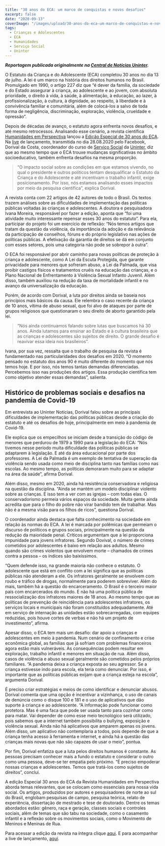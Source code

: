 ```yaml
---
title: "30 anos do ECA: um marco de conquistas e novos desafios"
excerpt: false
date: "2020-09-13"
coverImage: "/images/upload/30-anos-do-eca-um-marco-de-conquistas-e-novos-desafios.jpg"
tags:
  - Crianças e Adolescentes
  - ECA
  - Humanidades
  - Serviço Social
  - Uninter
---
```


**_Reportagem publicada originalmente na [Central de Notícias Uninter](https://www.uninter.com/noticias/30-anos-do-eca-um-marco-de-conquistas-e-novos-desafios)._**

O Estatuto da Criança e do Adolescente (ECA) completou 30 anos no dia 13 de julho. A lei é um marco na história dos direitos humanos no Brasil. Promulgado em 1990, o artigo 227 diz que “é dever da família, da sociedade e do Estado assegurar à criança, ao adolescente e ao jovem, com absoluta prioridade, o direito à vida, à saúde, à alimentação, à educação, ao lazer, à profissionalização, à cultura, à dignidade, ao respeito, à liberdade e à convivência familiar e comunitária, além de colocá-los a salvo de toda forma de negligência, discriminação, exploração, violência, crueldade e opressão”.

Depois de décadas de avanço, o estatuto agora enfrenta novos desafios, e até mesmo retrocessos. Analisando esse cenário, a revista científica [Humanidades em Perspectiva](https://www.uninter.com/revista-humanidades/index.php/revista-humanidades/index) lançou a [Edição Especial de 30 anos do ECA](https://www.uninter.com/revista-humanidades/index.php/revista-humanidades/issue/view/4). Na [live](https://www.facebook.com/TutoriaServicoSocialUninter/videos/630152901247964/?v=630152901247964) de lançamento, transmitida no dia 28.08.2020 pelo Facebook, Dorival da Costa, coordenador do curso de [Serviço Social](https://www.uninter.com/graduacao-ead/curso-servico-social/?utm_source=uninter-noticias&utm_medium=referral) da [Uninter](https://www.uninter.com/?utm_source=uninter-noticias&utm_medium=referral), diz que ao mesmo tempo que o ECA trouxe mudanças significativas no âmbito socioeducativo, também enfrenta desafios na mesma proporção.

> “O impacto social sobre as condições em que estamos vivendo, no qual o presidente e outros políticos tentam desqualificar o Estatuto da Criança e do Adolescente e até incentivam o trabalho infantil, exige posicionamento. Por isso, nós estamos analisando esses impactos por meio da pesquisa científica”, explica Dorival.

A revista conta com 22 artigos de 42 autores de todo o Brasil. Os textos trazem análises sobre as dificuldades de implementação das políticas públicas voltadas às crianças e adolescentes. A doutora e pesquisadora Ivana Moreira, responsável por fazer a edição, aponta que “foi uma atividade muito interessante repensar esses 30 anos do estatuto”. Para ela, participar do projeto foi um exercício de reflexão: “Nós temos artigos que tratam da questão da violência, da importância da adoção e da relevância da participação de conselhos, fóruns e do próprio legislativo nas ações de políticas públicas. A efetivação da garantia de direitos se dá em conjunto com esses setores, pois uma categoria não pode se sobrepor à outra”.

O ECA foi responsável por abrir caminho para novas políticas de proteção à criança e adolescente, como A Lei da Escuta Protegida, que garante privacidade para menores que sofreram abuso, a Lei da Palmada, que visa proibir castigos físicos e tratamentos cruéis na educação das crianças, e o Plano Nacional de Enfrentamento à Violência Sexual Infanto Juvenil. Além disso, também auxiliou na redução da taxa de mortalidade infantil e no avanço da universalização da educação.

Porém, de acordo com Dorival, a luta por direitos ainda se baseia nos princípios mais básicos da causa. Ele relembra o caso recente da criança de 10 anos, vítima de abuso sexual, que foi alvo de ataques por parte de grupos religiosos que questionaram o seu direito de aborto garantido pela lei.

> “Nós ainda continuamos falando sobre lutas que buscamos há 30 anos. Ainda lutamos para ensinar ao Estado e à cultura brasileira que as crianças e adolescentes são sujeitos de direito. O grande desafio é reavivar essa ideia nos brasileiros”.

Ivana, por sua vez, ressalta que o trabalho de pesquisa da revista é fundamentado nas particularidades dos desafios em 2020. “O momento pensado no estatuto dos anos 90 é muito diferente do momento que nós temos hoje. E por isso, nós temos tantas demandas diferenciadas. Percebemos isso nas produções dos artigos. Essa produção científica tem como objetivo atender essas demandas”, salienta.

## Histórico de problemas sociais e desafios na pandemia de Covid-19

Em entrevista ao Uninter Notícias, Dorival falou sobre as principais dificuldades de implementação das políticas públicas desde a criação do estatuto e até os desafios de hoje, principalmente em meio à pandemia de Covid-19.

Ele explica que os empecilhos se iniciam desde a transição do código de menores que perdurou de 1979 a 1990 para a legislação do ECA: “Nós tivemos nesse período muita dificuldade das políticas públicas se adaptarem à legislação. E até da área educacional por parte dos professores. A Lei da Palmada é um exemplo de tentativa de superação da violência sendo usada como meio de disciplina tanto nas famílias como nas escolas. Ao mesmo tempo, as políticas demoraram muito para se adaptar na área da saúde”, afirma Dorival.

Além disso, mesmo em 2020, ainda há resistência conservadora e religiosa na questão da disciplina. “Ainda se mantém um modelo disciplinar violento sobre as crianças. E isso tem a ver com as igrejas – com todas elas. O conservadorismo permeia vários espaços da sociedade. Muita gente ainda acredita que para o filho do pobre não virar bandido tem de trabalhar. Mas não é a mesma visão para os filhos de ricos”, questiona Dorival.

O coordenador ainda destaca que falta conhecimento na sociedade em relação às normas do ECA. A lei é marcada por polêmicas que permeiam o discurso de políticos e grupos sociais, principalmente na questão da redução da maioridade penal. Críticos argumentam que a lei proporciona impunidade para jovens infratores. Segundo Dovival, o número de crimes cometidos por adolescentes é baixo em relação aos adultos. Mesmo quando são crimes violentos que envolvem morte – chamados de crimes contra a pessoa – os índices são baixíssimos.

“Quem defende isso, na grande maioria não conhece o estatuto. O adolescente que está em conflito com a lei significa que as políticas públicas não atenderam a ele. Os infratores geralmente se envolvem com roubo e tráfico de drogas, normalmente para poderem sobreviver. Além do mais, também há a questão do encarceramento. O Brasil é o terceiro maior país com encarcerados do mundo. E não há uma política pública de ressocialização dos infratores maiores de 18 anos. Ao mesmo tempo que as políticas de prevenção de reincidência para adolescentes infratores, os serviços locais e municipais não foram constituídos adequadamente. Até em serviço de internação as unidades estão sobrecarregadas, com equipes reduzidas, pois houve cortes de verbas e não há um projeto de investimento”, afirma.

Apesar disso, o ECA tem mais um desafio: dar apoio a crianças e adolescentes em meio à pandemia. Num cenário de confinamento e crise econômica global, as famílias que já sofriam com problemas financeiros agora estão mais vulneráveis. As consequências podem resultar em exploração, trabalho infantil e menores em situação de rua. Além disso, casos de violência e abuso sexual geralmente são cometidos pelos próprios familiares. “A pandemia deixa a criança exposta ao seu agressor. Se a criança estivesse indo para escola, ela teria como denunciar. Por isso, é importante que as políticas públicas exijam que a criança esteja na escola”, argumenta Dorival.

É preciso criar estratégias e meios de como identificar e denunciar abusos. Dorival comenta que uma opção é incentivar a vizinhança, o uso de canais de denúncia como o disque 100 e 181 e o uso de aplicativos que dão suporte à criança e ao adolescente. “A informação pode funcionar como protetora. Mas é uma faca que pode ser usada tanto para cozinhar como para matar. Vai depender de como esse meio tecnológico será utilizado, pois sabemos que a internet também possibilita o bullying, exposição e violência sexual. Ainda não há aplicativos que amparem apenas os jovens. Além disso, um aplicativo não contemplaria a todos, pois depende de que a criança tenha acesso à ferramenta e internet, e ainda há a questão das crianças mais novas que não são capazes de usar o meio”, pontua.

Por fim, Dorival enfatiza que a luta pelos direitos humanos é constante. As pessoas precisam conhecer mais a fundo o estatuto e considerar o outro como uma pessoa, deve-se ter empatia pelo próximo. “É preciso empoderar nossas crianças e adolescentes. Temos que tratá-los como sujeitos de direitos”, conclui.

A edição Especial 30 anos do ECA da Revista Humanidades em Perspectiva aborda temas relevantes, que se colocam como essenciais para nossa vida social. Os artigos, produzidos por autores e pesquisadores de norte ao sul do Brasil, englobam pesquisas de campo, pesquisa teórica, relato de experiência, dissertação de mestrado e tese de doutorado. Dentre os temas abordados estão: gênero, raça e geração, classes sociais e controles sociais, além de temas que são tabu na sociedade, como o casamento infantil e a reflexão sobre os movimentos sociais, como o Movimento de Meninos e Meninas de Rua.

Para acessar a edição da revista na íntegra clique [aqui](https://www.uninter.com/revista-humanidades/index.php/revista-humanidades/issue/view/4). E para acompanhar a live de lançamento, [aqui](https://www.facebook.com/watch/live/?v=630152901247964&ref=watch_permalink).

